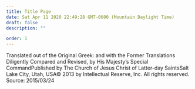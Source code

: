 ```yaml
---
title: Title Page
date: Sat Apr 11 2020 22:49:28 GMT-0600 (Mountain Daylight Time)
draft: false
description: ""

order: 1
---
```

    
Translated out of the Original Greek: and with the Former Translations Diligently Compared and Revised, by His Majesty’s Special CommandPublished by The Church of Jesus Christ of Latter-day SaintsSalt Lake City, Utah, USA© 2013 by Intellectual Reserve, Inc. All rights reserved. Source: 2015/03/24
